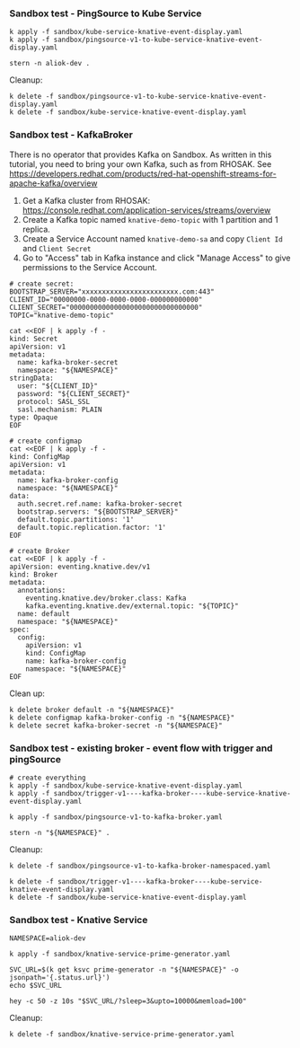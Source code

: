 ### Sandbox test - PingSource to Kube Service

```shell
k apply -f sandbox/kube-service-knative-event-display.yaml
k apply -f sandbox/pingsource-v1-to-kube-service-knative-event-display.yaml

stern -n aliok-dev .
```

Cleanup:
```shell
k delete -f sandbox/pingsource-v1-to-kube-service-knative-event-display.yaml
k delete -f sandbox/kube-service-knative-event-display.yaml
```


### Sandbox test - KafkaBroker

There is no operator that provides Kafka on Sandbox. As written in this tutorial, you need to bring your own Kafka, such as from RHOSAK.
See https://developers.redhat.com/products/red-hat-openshift-streams-for-apache-kafka/overview

1. Get a Kafka cluster from RHOSAK: https://console.redhat.com/application-services/streams/overview
2. Create a Kafka topic named `knative-demo-topic` with 1 partition and 1 replica.
3. Create a Service Account named `knative-demo-sa` and copy `Client Id` and `Client Secret`
4. Go to "Access" tab in Kafka instance and click "Manage Access" to give permissions to the Service Account.


```shell
# create secret:
BOOTSTRAP_SERVER="xxxxxxxxxxxxxxxxxxxxxxxx.com:443"
CLIENT_ID="00000000-0000-0000-0000-000000000000"
CLIENT_SECRET="00000000000000000000000000000000"
TOPIC="knative-demo-topic"

cat <<EOF | k apply -f -
kind: Secret
apiVersion: v1
metadata:
  name: kafka-broker-secret
  namespace: "${NAMESPACE}"
stringData:
  user: "${CLIENT_ID}"
  password: "${CLIENT_SECRET}"
  protocol: SASL_SSL
  sasl.mechanism: PLAIN
type: Opaque
EOF

# create configmap
cat <<EOF | k apply -f -
kind: ConfigMap
apiVersion: v1
metadata:
  name: kafka-broker-config
  namespace: "${NAMESPACE}"
data:
  auth.secret.ref.name: kafka-broker-secret
  bootstrap.servers: "${BOOTSTRAP_SERVER}"
  default.topic.partitions: '1'
  default.topic.replication.factor: '1'
EOF

# create Broker
cat <<EOF | k apply -f -
apiVersion: eventing.knative.dev/v1
kind: Broker
metadata:
  annotations:
    eventing.knative.dev/broker.class: Kafka
    kafka.eventing.knative.dev/external.topic: "${TOPIC}"
  name: default
  namespace: "${NAMESPACE}"
spec:
  config:
    apiVersion: v1
    kind: ConfigMap
    name: kafka-broker-config
    namespace: "${NAMESPACE}"
EOF
```

Clean up:
```shell
k delete broker default -n "${NAMESPACE}"
k delete configmap kafka-broker-config -n "${NAMESPACE}"
k delete secret kafka-broker-secret -n "${NAMESPACE}"
```

### Sandbox test - existing broker - event flow with trigger and pingSource

```
# create everything
k apply -f sandbox/kube-service-knative-event-display.yaml
k apply -f sandbox/trigger-v1----kafka-broker----kube-service-knative-event-display.yaml

k apply -f sandbox/pingsource-v1-to-kafka-broker.yaml

stern -n "${NAMESPACE}" .
```

Cleanup:
```
k delete -f sandbox/pingsource-v1-to-kafka-broker-namespaced.yaml

k delete -f sandbox/trigger-v1----kafka-broker----kube-service-knative-event-display.yaml
k delete -f sandbox/kube-service-knative-event-display.yaml
```

### Sandbox test - Knative Service

```shell
NAMESPACE=aliok-dev

k apply -f sandbox/knative-service-prime-generator.yaml

SVC_URL=$(k get ksvc prime-generator -n "${NAMESPACE}" -o jsonpath='{.status.url}')
echo $SVC_URL

hey -c 50 -z 10s "$SVC_URL/?sleep=3&upto=10000&memload=100"
```

Cleanup:
```shell
k delete -f sandbox/knative-service-prime-generator.yaml
```
